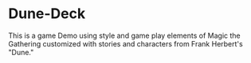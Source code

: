 # Dune-Deck
This is a game Demo using style and game play elements of Magic the Gathering customized with stories and characters from Frank Herbert's "Dune."
